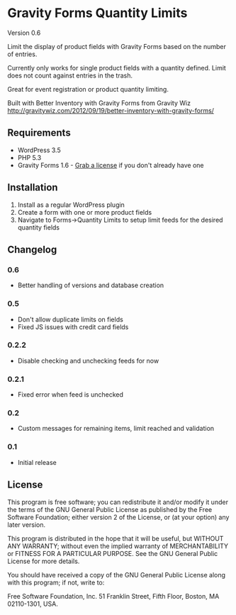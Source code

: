 Gravity Forms Quantity Limits
=============================

Version 0.6

Limit the display of product fields with Gravity Forms based on the number of entries.

Currently only works for single product fields with a quantity defined. Limit does not count against entries in the trash.

Great for event registration or product quantity limiting.

Built with Better Inventory with Gravity Forms from Gravity Wiz
http://gravitywiz.com/2012/09/19/better-inventory-with-gravity-forms/

## Requirements
* WordPress 3.5
* PHP 5.3
* Gravity Forms 1.6 - [Grab a license](http://www.gravityforms.com/) if you don't already have one

## Installation
1. Install as a regular WordPress plugin
2. Create a form with one or more product fields
3. Navigate to Forms->Quantity Limits to setup limit feeds for the desired quantity fields

## Changelog

### 0.6
* Better handling of versions and database creation

### 0.5
* Don't allow duplicate limits on fields
* Fixed JS issues with credit card fields

### 0.2.2
* Disable checking and unchecking feeds for now

### 0.2.1
* Fixed error when feed is unchecked

### 0.2 
* Custom messages for remaining items, limit reached and validation

### 0.1 
* Initial release

## License
This program is free software; you can redistribute it and/or modify it under the terms of the GNU General Public License as published by the Free Software Foundation; either version 2 of the License, or (at your option) any later version.

This program is distributed in the hope that it will be useful, but WITHOUT ANY WARRANTY; without even the implied warranty of MERCHANTABILITY or FITNESS FOR A PARTICULAR PURPOSE. See the GNU General Public License for more details.

You should have received a copy of the GNU General Public License along with this program; if not, write to:

Free Software Foundation, Inc. 51 Franklin Street, Fifth Floor, Boston, MA 02110-1301, USA.